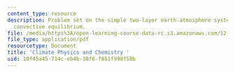 ```yaml
---
content_type: resource
description: Problem set on the simple two-layer earth-atmosphere system in radiative
  convective equilibrium.
file: /media/https%3A/open-learning-course-data-rc.s3.amazonaws.com/12-842-climate-physics-and-chemistry-fall-2008/10f45a45714ceb4b38f6f851f998f50b_hw2.pdf
file_type: application/pdf
resourcetype: Document
title: 'Climate Physics and Chemistry '
uid: 10f45a45-714c-eb4b-38f6-f851f998f50b
---
```


